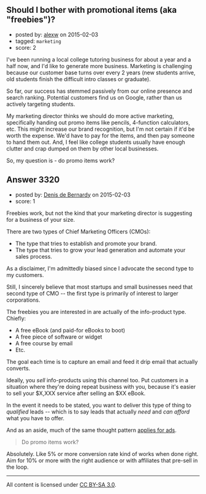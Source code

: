 ## Should I bother with promotional items (aka "freebies")?

- posted by: [alexw](https://stackexchange.com/users/3556746/alexw) on 2015-02-03
- tagged: `marketing`
- score: 2

I've been running a local college tutoring business for about a year and a half now, and I'd like to generate more business.  Marketing is challenging because our customer base turns over every 2 years (new students arrive, old students finish the difficult intro classes or graduate).

So far, our success has stemmed passively from our online presence and search ranking.  Potential customers find us on Google, rather than us actively targeting students.

My marketing director thinks we should do more active marketing, specifically handing out promo items like pencils, 4-function calculators, etc.  This might increase our brand recognition, but I'm not certain if it'd be worth the expense.  We'd have to pay for the items, and then pay someone to hand them out.  And, I feel like college students usually have enough clutter and crap dumped on them by other local businesses.

So, my question is - do promo items work?


## Answer 3320

- posted by: [Denis de Bernardy](https://stackexchange.com/users/182468/denis-de-bernardy) on 2015-02-03
- score: 1

Freebies work, but not the kind that your marketing director is suggesting for a business of your size.

There are two types of Chief Marketing Officers (CMOs):

- The type that tries to establish and promote your brand.
- The type that tries to grow your lead generation and automate your sales process.

As a disclaimer, I'm admittedly biased since I advocate the second type to my customers.

Still, I sincerely believe that most startups and small businesses need that second type of CMO -- the first type is primarily of interest to larger corporations.

The freebies you are interested in are actually of the info-product type. Chiefly:

- A free eBook (and paid-for eBooks to boot)
- A free piece of software or widget
- A free course by email
- Etc.

The goal each time is to capture an email and feed it drip email that actually converts.

Ideally, you *sell* info-products using this channel too. Put customers in a situation where they're doing repeat business with you, because it's easier to sell your $X,XXX service after selling an $XX eBook.

In the event it needs to be stated, you want to deliver this type of thing to *qualified* leads -- which is to say leads that actually *need* and *can afford* what you have to offer.

And as an aside, much of the same thought pattern [applies for ads](https://startups.stackexchange.com/questions/1794/how-to-do-the-advertising-handout-properly-which-does-not-offend-the-pedestrian/1809#1809).

> Do promo items work?

Absolutely. Like 5% or more conversion rate kind of works when done right. Aim for 10% or more with the right audience or with affiliates that pre-sell in the loop.



---

All content is licensed under [CC BY-SA 3.0](https://creativecommons.org/licenses/by-sa/3.0/).
